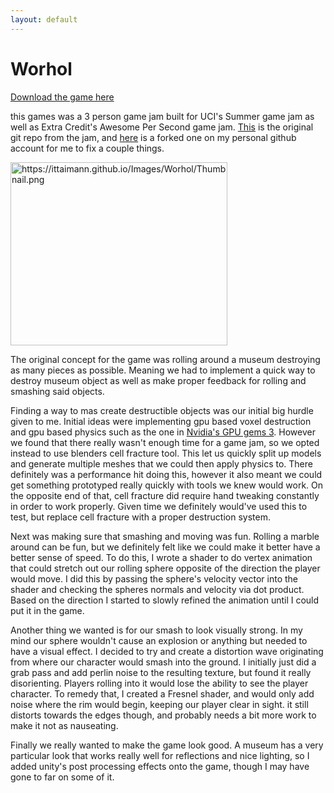 ```yaml
---
layout: default
---
```


# Worhol

<a href="https://ittaimann.github.io/Games/Worhol.zip" download>Download the game here</a>

this games was a 3 person game jam built for UCI's Summer game jam as well as Extra Credit's
Awesome Per Second game jam. [This](https://github.com/GDFauxtrot/AwesomePerSecond) is the original git repo from the jam, and [here](https://github.com/Ittaimann/Worhol) is a forked one on my personal github account for me to fix a couple things.

<body>
  <img src="https://ittaimann.github.io/Images/Worhol/Thumbnail.png" alt="https://ittaimann.github.io/Images/Worhol/Thumbnail.png" width="347" height="293" align="center">
</body>

The original concept for the game was rolling around a museum destroying as many pieces as possible. Meaning we had to implement a quick way to destroy museum object as well as make proper feedback for rolling and smashing said objects.

Finding a way to mas create destructible objects was our initial big hurdle given to me. Initial ideas were implementing gpu based voxel destruction and gpu based physics such as the one in [Nvidia's GPU gems 3](https://developer.nvidia.com/gpugems/GPUGems3/gpugems3_ch29.html). However we found that there really wasn't enough time for a game jam, so we opted instead to use blenders cell fracture tool. This let us quickly split up models and generate multiple meshes that we could then apply physics to. There definitely was a performance hit doing this, however it also meant we could get something prototyped really quickly with tools we knew would work. On the opposite end of that, cell fracture did require hand tweaking constantly in order to work properly. Given time we definitely would've used this to test, but replace cell fracture with a proper destruction system.

Next was making sure that smashing and moving was fun. Rolling a marble around can be fun, but we definitely felt like we could make it better have a better sense of speed. To do this, I wrote a shader to do vertex animation that could stretch out our rolling sphere opposite of the direction the player would move. I did this by passing the sphere's velocity vector into the shader and checking the spheres normals and velocity via dot product. Based on the direction I started to slowly refined the animation until I could put it in the game.

Another thing we wanted is for our smash to look visually strong. In my mind our sphere wouldn't cause an explosion or anything but needed to have a visual effect. I decided to try and create a distortion wave originating from where our character would smash into the ground. I initially just did a grab pass and add perlin noise to the resulting texture, but found it really disorienting. Players rolling into it would lose the ability to see the player character. To remedy that, I created a Fresnel shader, and would only add noise where the rim would begin, keeping our player clear in sight. it still distorts towards the edges though, and probably needs a bit more work to make it not as nauseating.

Finally we really wanted to make the game look good. A museum has a very particular look that works really well for reflections and nice lighting, so I added unity's post processing effects onto the game, though I may have gone to far on some of it.